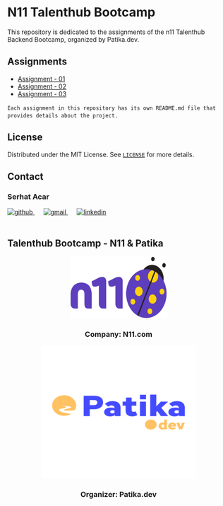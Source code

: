 # N11 Talenthub  Bootcamp
This repository is dedicated to the assignments of the n11 Talenthub Backend Bootcamp, organized by Patika.dev.

## Assignments

- <a href="https://github.com/sserhatacarr/n11-TalentHub-Bootcamp/tree/main/assignment-01">
   Assignment - 01
  </a>
- <a href="https://github.com/sserhatacarr/n11-TalentHub-Bootcamp/tree/main/assignment-02">
   Assignment - 02
  </a>
- <a href="https://github.com/sserhatacarr/n11-TalentHub-Bootcamp/tree/main/assignment-03">
   Assignment - 03
  </a>

`Each assignment in this repository has its own README.md file that provides details about the project.`

## License

Distributed under the MIT License. See [`LICENSE`](LICENSE) for more details.

<!-- CONTACT -->

## Contact

### Serhat Acar

<a href="https://github.com/sserhatacarr" target="_blank">
<img  src=https://img.shields.io/badge/github-%2324292e.svg?&style=for-the-badge&logo=github&logoColor=white alt=github style="margin-bottom: 20px;" />
</a>
<a href = "mailto:matnsk@outlook.com?subject = Feedback&body = Message">
<img src=https://img.shields.io/badge/send-email-email?&style=for-the-badge&logo=microsoftoutlook&color=CD5C5C alt=gmail style="margin-bottom: 20px; margin-left:20px" />
</a>
<a href="https://linkedin.com/in/sserhatacarr" target="_blank">
<img src=https://img.shields.io/badge/linkedin-%231E77B5.svg?&style=for-the-badge&logo=linkedin&logoColor=white alt=linkedin style="margin-bottom: 20px; margin-left:20px" />
</a>  

## Talenthub Bootcamp - N11 & Patika

<div align="center">
  <a href="https://www.n11.com/">
    <img src="./img/n11-logo.png" alt="Logo" width="220" height="140">
  </a>

<h3 align="center">Company: N11.com</h3>
</div>

<div align="center">
  <a href="https://www.patika.dev/">
    <img src="./img/patika-logo.png" alt="Logo" width="350" height="300">
  </a>
<h3 align="center">Organizer: Patika.dev</h3>   
</div>

